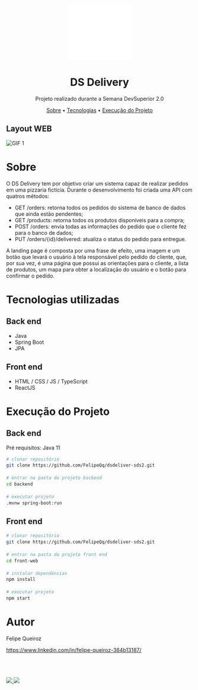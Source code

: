 <p align="center">
  <a href="https://felipequeiroz-sds2.netlify.app/">
    <img src="https://github.com/FelipeQq/assets/blob/main/logo.svg" height="150" width="175" alt="Logo da DS Delivery" />
  </a>
</p>

<h1 align="center">DS Delivery</h1>
<p align="center">Projeto realizado durante a Semana DevSuperior 2.0</p>

<p align="center">
 <a href="#sobre">Sobre</a> •
 <a href="#tecnologias-utilizadas">Tecnologias</a> • 
 <a href="#execu%C3%A7%C3%A3o-do-projeto">Execução do Projeto</a>
</p>

## Layout WEB
![GIF 1](https://github.com/FelipeQq/assets/blob/main/video.gif)

# Sobre

<p>O DS Delivery tem por objetivo criar um sistema capaz de realizar pedidos em uma pizzaria fictícia. Durante o desenvolvimento foi criada uma 
API com quatros métodos:</p>

- GET /orders: retorna todos os pedidos do sistema de banco de dados que ainda estão pendentes;
- GET /products: retorna todos os produtos disponíveis para a compra;
- POST /orders: envia todas as informações do pedido que o cliente fez para o banco de dados;
- PUT /orders/{id}/delivered: atualiza o status do pedido para entregue.

<p>A landing page é composta por uma frase de efeito, uma imagem e um botão que levará o usuário à tela responsável pelo pedido do cliente, que, por sua vez, é uma
página que possui as orientações para o cliente, a lista de produtos, um mapa para obter a localização do usuário e o botão para confirmar o pedido.</p>

# Tecnologias utilizadas

## Back end
- Java
- Spring Boot
- JPA

## Front end
- HTML / CSS / JS / TypeScript
- ReactJS

# Execução do Projeto

## Back end
Pré requisitos: Java 11

```bash
# clonar repositório
git clone https://github.com/FelipeQq/dsdeliver-sds2.git

# entrar na pasta do projeto backend
cd backend

# executar projeto
.mvnw spring-boot:run
```

## Front end

```bash
# clonar repositório
git clone https://github.com/FelipeQq/dsdeliver-sds2.git

# entrar na pasta do projeto front end
cd front-web

# instalar dependências
npm install 

# executar projeto
npm start
```

# Autor

Felipe Queiroz

https://www.linkedin.com/in/felipe-queiroz-384b13187/


<br>
<br>
<br>
<a href="https://github.com/washingtonsoares" target="_new">
  <img src="https://img.shields.io/badge/-Washington%20Soares%20Braga-000000?style=flat-square&labelColor=000000&logo=github&logoColor=white"/>
</a>
<a href="https://github.com/acenelio" target="_new">
  <img src="https://img.shields.io/badge/-Nelio Alves-000000?style=flat-square&labelColor=000000&logo=github&logoColor=white"/>
</a>
